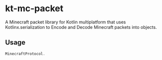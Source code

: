 # kt-mc-packet

A Minecraft packet library for Kotlin multiplatform that uses Kotlinx.serialization 
to Encode and Decode Minecraft packets into objects.

## Usage

```kotlin
MinecraftProtocol.
```